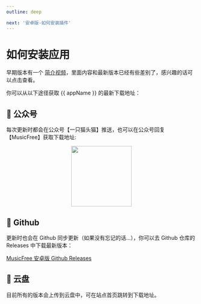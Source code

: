 ```yaml
---
outline: deep

next: '安卓版-如何安装插件'
---
```


<script setup>
import { ref, onMounted } from 'vue'

const appName = 'MusicFree 安卓版'
const latestVersion = ref(null);

const updateList = [
  'https://gitee.com/maotoumao/MusicFree/raw/master/release/version.json',
  'https://raw.githubusercontent.com/maotoumao/MusicFree/master/release/version.json',
];

onMounted(async () => {
    for (let i = 0; i < updateList.length; ++i) {
        try {
        const rawInfo = await fetch(updateList[i]).then(_ => _.json());
        latestVersion.value = rawInfo;
        console.log(latestVersion)
        break;
        } catch { }
    }
})

</script>

<style scoped>
.wechat-channel {
    width: 100%;
    display: flex;
    align-items: center;
    justify-content: center;
    height: 160px;
}

.wechat-channel img {
    height: 160px;
}

</style>

# 如何安装应用 <Badge type="tip" v-if="latestVersion" :text="`最新版: ${latestVersion?.version}`" />

早期版本有一个 [简介视频](https://mp.weixin.qq.com/s?__biz=MzkxOTM5MDI4MA==&mid=2247483706&idx=1&sn=03426d8c322ec52b4a7164d74c227fa0&chksm=c1a3901df6d4190b08e62e85953ae3c4a4516de9d9939fe9bcc535bc9b1b3a35f8e7c45bd9f2#rd)，里面内容和最新版本已经有些差别了，感兴趣的话可以点击查看。

你可以从以下途径获取 {{ appName }} 的最新下载地址：

## :orange_heart: 公众号

每次更新时都会在公众号【一只猫头猫】推送，也可以在公众号回复【MusicFree】获取下载地址:

<div class="wechat-channel"><img src="/public/img/wechat_channel.jpg" /></div>

## :yellow_heart: Github

更新时也会在 Github 同步更新（如果没有忘记的话...），你可以去 Github 仓库的 Releases 中下载最新版本：

[MusicFree 安卓版 Github Releases](https://github.com/maotoumao/MusicFree/releases)

## :blue_heart: 云盘

目前所有的版本会上传到云盘中，可在站点首页跳转到下载地址。
